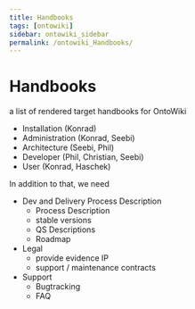 ```yaml
---
title: Handbooks
tags: [ontowiki]
sidebar: ontowiki_sidebar
permalink: /ontowiki_Handbooks/
---
```

# Handbooks

a list of rendered target handbooks for OntoWiki

  * Installation (Konrad)
  * Administration (Konrad, Seebi)
  * Architecture (Seebi, Phil)
  * Developer (Phil, Christian, Seebi)
  * User (Konrad, Haschek)

In addition to that, we need

  * Dev and Delivery Process Description
    * Process Description
    * stable versions
    * QS Descriptions
    * Roadmap
  * Legal
    * provide evidence IP
    * support / maintenance contracts
  * Support
    * Bugtracking
    * FAQ

